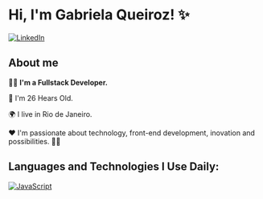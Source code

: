 # Hi, I'm Gabriela Queiroz! ✨

[![LinkedIn](https://img.shields.io/static/v1?label=LinkedIn&message=%20&color=pink&logo=LinkedIn&style=flat-square&logoColor=white)](https://www.linkedin.com/in/gabriela-queiroz-74a8a1100/)

## About me


👩‍💻 <strong>I'm a Fullstack Developer.</strong> 

👣 I'm 26 Hears Old.

🌍 I live in Rio de Janeiro.

❤ I'm passionate about technology, front-end development, inovation and  possibilities. 🎯🚀

## Languages and Technologies I Use Daily:
[![JavaScript](https://img.shields.io/badge/-JavaScript-black?style=flat-square&logo=javascript&link=https://github.com/ildaneta/)](https://github.com/gabiqrm/)
